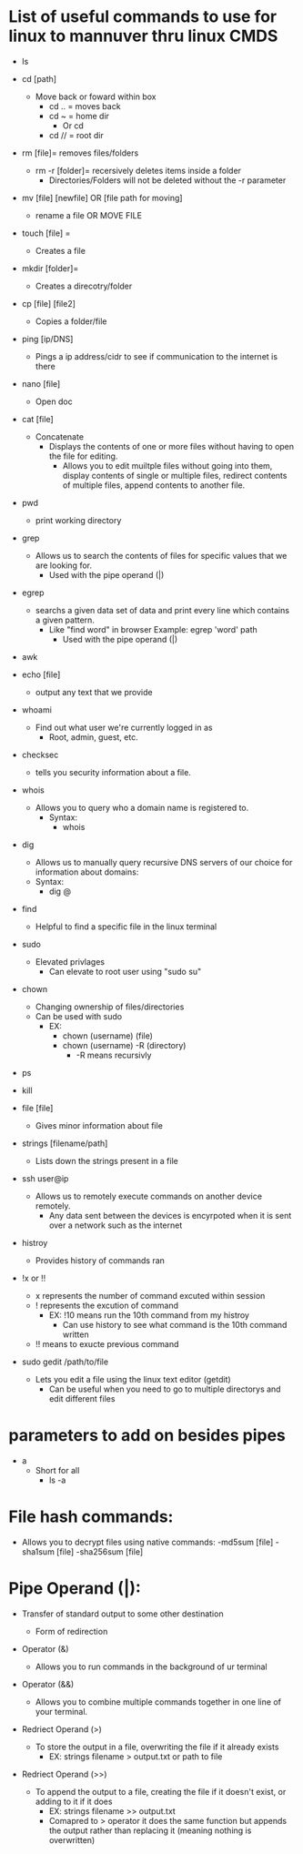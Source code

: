 # List of useful commands to use for linux to mannuver thru linux CMDS
- ls 

- cd [path] 
  - Move back or foward within box
    - cd .. = moves back
    - cd ~ = home dir
      - Or cd 
    - cd // = root dir

- rm [file]= removes files/folders 
    - rm -r [folder]= recersively deletes items inside a folder 
      - Directories/Folders will not be deleted without the -r parameter

- mv [file] [newfile] OR [file path for moving]
  - rename a file OR MOVE FILE

- touch [file] = 
  - Creates a file

- mkdir [folder]= 
  - Creates a direcotry/folder

- cp [file] [file2]
  - Copies a folder/file

- ping [ip/DNS]
  - Pings a ip address/cidr to see if communication to the internet is there

- nano [file]
  - Open doc

- cat [file]
  - Concatenate
    - Displays the contents of one or more files without having to open the file for editing.
      - Allows you to edit muiltple files without going into them, display contents of single or multiple files, redirect contents of multiple files, append contents to another file.

- pwd
  - print working directory

- grep 
  - Allows us to search the contents of files for specific values that we are looking for.
    - Used with the pipe operand (|)

- egrep
  - searchs a given data set of data and print every line which contains a given pattern. 
    - Like "find word" in browser Example: egrep 'word' path
      - Used with the pipe operand (|)

- awk 

- echo [file]
  - output any text that we provide
  
- whoami
  - Find out what user we're currently logged in as
    - Root, admin, guest, etc.

- checksec
  - tells you security information about a file.

- whois 
  - Allows you to query who a domain name is registered to. 
    - Syntax: 
      - whois <domain>

- dig 
  - Allows us to manually query recursive DNS servers of our choice for information about domains: 
  - Syntax: 
    - dig <domain> @<dns-server-ip>

- find
  - Helpful to find a specific file in the linux terminal

- sudo
  - Elevated privlages 
    - Can elevate to root user using "sudo su"

- chown
  - Changing ownership of files/directories
  - Can be used with sudo
    - EX: 
      - chown (username) (file)
      - chown (username) -R (directory)
        - -R means recursivly

- ps

- kill

- file [file]
  - Gives minor information about file

- strings [filename/path]
  - Lists down the strings present in a file

- ssh user@ip 
  - Allows us to remotely execute commands on another device remotely.
    - Any data sent between the devices is encyrpoted when it is sent over a network such as the internet

- histroy
  - Provides history of commands ran

- !x or !! 
  - x represents the number of command excuted within session
  - ! represents the excution of command 
    - EX: !10 means run the 10th command from my histroy
      - Can use history to see what command is the 10th command written
  - !! means to exucte previous command

- sudo gedit /path/to/file
  - Lets you edit a file using the linux text editor (getdit)
    - Can be useful when you need to go to multiple directorys and edit different files

# parameters to add on besides pipes
- a 
  - Short for all
    - ls -a

# File hash commands:
- Allows you to decrypt files using native commands:
  -md5sum [file]
  -sha1sum [file]
  -sha256sum [file]

# Pipe Operand (|):

- Transfer of standard output to some other destination
  - Form of redirection

- Operator (&)
  - Allows you to run commands in the background of ur terminal

- Operator (&&)
  - Allows you to combine multiple commands together in one line of your terminal.

- Redriect Operand (>)
  - To store the output in a file, overwriting the file if it already exists
    - EX: strings filename > output.txt or path to file

- Redriect Operand (>>)
  - To append the output to a file, creating the file if it doesn't exist, or adding to it if it does
    - EX: strings filename >> output.txt
    - Comapred to > operator it does the same function but appends the output rather than replacing it (meaning nothing is overwritten)